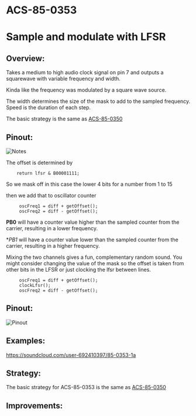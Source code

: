 # ACS-85-0353
Sample and modulate with LFSR
==============

## Overview:
Takes a medium to high audio clock signal on pin 7 and outputs a squarewave with variable frequency and width.

Kinda like the frequency was modulated by a square wave source.

The width determines the size of the mask to add to the sampled frequency.
Speed is the duration of each step.

The basic strategy is the same as [ACS-85-0350](https://github.com/robstave/ArduinoComponentSketches/tree/master/ACS-85%20ATTiny85%20sketches/ACS-85-0350) 

## Pinout:
![Notes](https://github.com/robstave/ArduinoComponentSketches/blob/master/ACS-85%20ATTiny85%20sketches/ACS-85-0353/images/acs-85-0353_notes.png)



The offset is determined by
 
```
    return lfsr & B00001111;
```

So we mask off in this case the lower 4 bits for a number from 1 to 15

then we add that to oscillator counter

```
     oscFreq1 = diff + getOffset();
     oscFreq2 = diff - getOffset();
```

**PB0** will have a counter value higher than the sampled counter from the carrier, resulting in a lower frequency.

**PB1* will have a counter value lower than the sampled counter from the carrier, resulting in a higher frequency.

Mixing the two channels gives a fun, complementary random sound.  You might consider changing the value of the mask
so the offset is taken from other bits in the LFSR or just clocking the lfsr between lines.

```
     oscFreq1 = diff + getOffset();
	 clockLfsr();
     oscFreq2 = diff - getOffset();
```

	 


 
## Pinout:
![Pinout](https://github.com/robstave/ArduinoComponentSketches/blob/master/ACS-85%20ATTiny85%20sketches/ACS-85-0353/images/ACS-85-0353.png)

## Examples:
 https://soundcloud.com/user-692410397/85-0353-1a

## Strategy:
 
The basic strategy for ACS-85-0353 is the same as [ACS-85-0350](https://github.com/robstave/ArduinoComponentSketches/tree/master/ACS-85%20ATTiny85%20sketches/ACS-85-0350) 


## Improvements:
   


